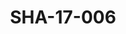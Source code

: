 ---
pid: SHA-17-006
title: SHA-17-006
language: en
collection: Sharhabil Ahmed
original_label: 
rights: Sharhabil Ahmed
location_of_original: Sharhabil Ahmed
photographer_or_studio: Studio Jack Kuwait
scanned_from: photograph 13.1 by 17.8
_date: '1964'
location: Kuwait
description: Ahmed Hassan Jum'a
additional_notes: 
permission_display: 'yes'
on_server: 'no'
on_website: 'no'
permalink: "/archive/en/sha-17-006.html"
layout: photo-page
---